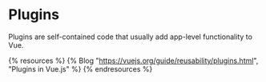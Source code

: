 # Plugins

Plugins are self-contained code that usually add app-level functionality to Vue. 

{% resources %}
  {% Blog "https://vuejs.org/guide/reusability/plugins.html", "Plugins in Vue.js" %}
{% endresources %}

